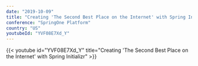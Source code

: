 ```yaml
---
date: "2019-10-09"
title: "Creating 'The Second Best Place on the Internet' with Spring Initializr"
conference: "SpringOne Platform"
country: "US"
youtubeId: "YVF08E7Xd_Y"
---
```


{{< youtube id="YVF08E7Xd_Y" title="Creating 'The Second Best Place on the Internet' with Spring Initializr" >}} 
